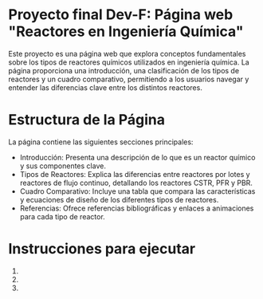 # Proyecto final Dev-F: Página web "Reactores en Ingeniería Química"

Este proyecto es una página web que explora conceptos fundamentales sobre los tipos de reactores químicos utilizados en ingeniería química. La página proporciona una introducción, una clasificación de los tipos de reactores y un cuadro comparativo, permitiendo a los usuarios navegar y entender las diferencias clave entre los distintos reactores.

# Estructura de la Página
La página contiene las siguientes secciones principales:

- Introducción: Presenta una descripción de lo que es un reactor químico y sus componentes clave.
- Tipos de Reactores: Explica las diferencias entre reactores por lotes y reactores de flujo continuo, detallando los reactores CSTR, PFR y PBR.
- Cuadro Comparativo: Incluye una tabla que compara las características y ecuaciones de diseño de los diferentes tipos de reactores.
- Referencias: Ofrece referencias bibliográficas y enlaces a animaciones para cada tipo de reactor.

# Instrucciones para ejecutar
1. 
2. 
3. 

